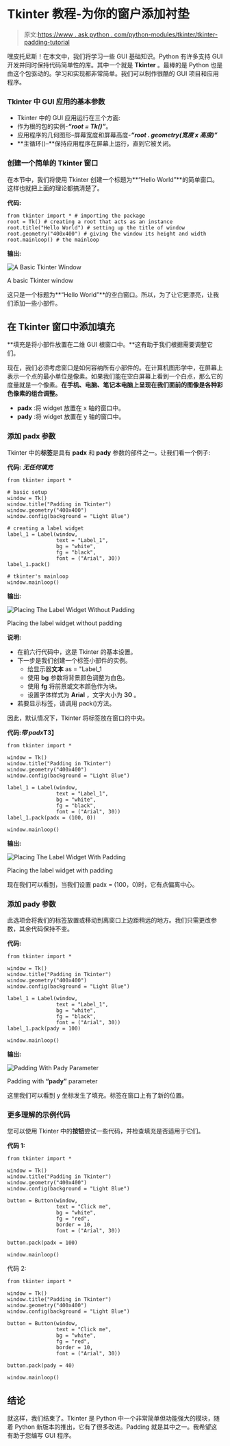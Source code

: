 # Tkinter 教程-为你的窗户添加衬垫

> 原文:[https://www . ask python . com/python-modules/tkinter/tkinter-padding-tutorial](https://www.askpython.com/python-modules/tkinter/tkinter-padding-tutorial)

嘿皮托尼斯！在本文中，我们将学习一些 GUI 基础知识。Python 有许多支持 GUI 开发并同时保持代码简单性的库。其中一个就是 **Tkinter** 。最棒的是 Python 也是由这个包驱动的。学习和实现都非常简单。我们可以制作很酷的 GUI 项目和应用程序。

### **Tkinter 中 GUI 应用的基本参数**

*   Tkinter 中的 GUI 应用运行在三个方面:
*   作为根的包的实例-***“root = Tk()”***。
*   应用程序的几何图形–屏幕宽度和屏幕高度-***“root . geometry(宽度 x 高度)”***
*   **主循环()–**保持应用程序在屏幕上运行，直到它被关闭。

### 创建一个简单的 Tkinter 窗口

在本节中，我们将使用 Tkinter 创建一个标题为**“Hello World”**的简单窗口。这样也就把上面的理论都搞清楚了。

**代码:**

```
from tkinter import * # importing the package
root = Tk() # creating a root that acts as an instance
root.title("Hello World") # setting up the title of window
root.geometry("400x400") # giving the window its height and width
root.mainloop() # the mainloop

```

**输出:**

![A Basic Tkinter Window](../Images/a598f8f1c469095d0a568fe3b3e6f914.png)

A basic Tkinter window

这只是一个标题为**“Hello World”**的空白窗口。所以，为了让它更漂亮，让我们添加一些小部件。

## 在 Tkinter 窗口中添加填充

**填充是将小部件放置在二维 GUI 根窗口中。**这有助于我们根据需要调整它们。

现在，我们必须考虑窗口是如何容纳所有小部件的。在计算机图形学中，在屏幕上表示一个点的最小单位是像素。如果我们能在空白屏幕上看到一个白点，那么它的度量就是一个像素。**在手机、电脑、笔记本电脑上呈现在我们面前的图像是各种彩色像素的组合调整。**

*   **padx** :将 widget 放置在 x 轴的窗口中。
*   **pady** :将 widget 放置在 y 轴的窗口中。

### **添加 padx 参数**

Tkinter 中的**标签**是具有 **padx** 和 **pady** 参数的部件之一。让我们看一个例子:

**代码:** ***无任何填充***

```
from tkinter import *

# basic setup
window = Tk()
window.title("Padding in Tkinter")
window.geometry("400x400")
window.config(background = "Light Blue") 

# creating a label widget
label_1 = Label(window, 
                text = "Label_1",
                bg = "white",
                fg = "black",
                font = ("Arial", 30))
label_1.pack()

# tkinter's mainloop 
window.mainloop()

```

**输出:**

![Placing The Label Widget Without Padding](../Images/1a6f079399630a09bed8b70c3107610d.png)

Placing the label widget without padding

**说明:**

*   在前六行代码中，这是 Tkinter 的基本设置。
*   下一步是我们创建一个标签小部件的实例。
    *   给显示器**文本** as = "Label_1
    *   使用 **bg** 参数将背景颜色调整为白色。
    *   使用 **fg** 将前景或文本颜色作为块。
    *   设置字体样式为 **Arial** ，文字大小为 **30** 。
*   若要显示标签，请调用 pack()方法。

因此，默认情况下，Tkinter 将标签放在窗口的中央。

**代码:*带 padx*T3】**

```
from tkinter import *

window = Tk()
window.title("Padding in Tkinter")
window.geometry("400x400")
window.config(background = "Light Blue")

label_1 = Label(window, 
                text = "Label_1",
                bg = "white",
                fg = "black",
                font = ("Arial", 30))
label_1.pack(padx = (100, 0))

window.mainloop()

```

**输出:**

![Placing The Label Widget With Padding](../Images/01f631fe8498982f8578d091c8c58a20.png)

Placing the label widget with padding

现在我们可以看到，当我们设置 padx = (100，0)时，它有点偏离中心。

### **添加 pady 参数**

此选项会将我们的标签放置或移动到离窗口上边距稍远的地方。我们只需更改参数，其余代码保持不变。

**代码:**

```
from tkinter import *

window = Tk()
window.title("Padding in Tkinter")
window.geometry("400x400")
window.config(background = "Light Blue")

label_1 = Label(window, 
                text = "Label_1",
                bg = "white",
                fg = "black",
                font = ("Arial", 30))
label_1.pack(pady = 100)

window.mainloop()

```

**输出:**

![Padding With Pady Parameter](../Images/488833a5e8234f72a60f5f94e927a097.png)

Padding with **“pady”** parameter

这里我们可以看到 y 坐标发生了填充。标签在窗口上有了新的位置。

### **更多理解的示例代码**

您可以使用 Tkinter 中的**按钮**尝试一些代码，并检查填充是否适用于它们。

**代码 1:**

```
from tkinter import *

window = Tk()
window.title("Padding in Tkinter")
window.geometry("400x400")
window.config(background = "Light Blue")

button = Button(window, 
                text = "Click me",
                bg = "white",
                fg = "red",
                border = 10,
                font = ("Arial", 30))

button.pack(padx = 100)

window.mainloop()

```

代码 2:

```
from tkinter import *

window = Tk()
window.title("Padding in Tkinter")
window.geometry("400x400")
window.config(background = "Light Blue")

button = Button(window, 
                text = "Click me",
                bg = "white",
                fg = "red",
                border = 10,
                font = ("Arial", 30))

button.pack(pady = 40)

window.mainloop()

```

## 结论

就这样，我们结束了。Tkinter 是 Python 中一个非常简单但功能强大的模块，随着 Python 新版本的推出，它有了很多改进。Padding 就是其中之一。我希望这有助于您编写 GUI 程序。
